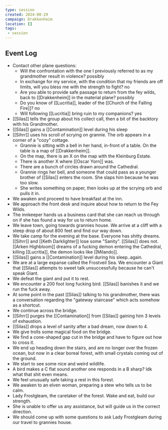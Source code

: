 ```yaml
---
type: session
created: 2024-08-29
campaign: Drakkenheim
location: []
tags:
 - session
---
```


## Event Log

- Contact other plane questions:
	- Will the confrontation with the one I previously referred to as my grandmother result in violence? possibly
	- In exchange for my service, with the condition that my friends are off limits, will you bless me with the strength to fight? no
	- Are you able to provide safe passage to return from the fey wilds, back to [[Drakkenheim]] in the material plane? possibly
	- Do you know of [[Lucritia]], leader of the [[Church of the Falling Fire]]? no
	- Will following [[Lucritia]] bring ruin to my companions? yes
- [[Silas]] tells the group about his collect call, then a bit of the backtory with his Grandmother.
- [[Silas]] gains a [[Contamination]] level during his sleep
- [[Sihrr]] uses his scroll of scrying on grannie. The orb appears in a corner of a "cozy" cottage.
	- Grannie is sitting with a bell in her hand, in-front of a table. On the table is a map of [[Drakkenheim]].
	- On the map, there is an X on the map with the Kleinburg Estate.
	- There is another X where [[Oscar Yorn]] was.
	- There are a bunch of circles drawn around the Cathedral.
	- Grannie rings her bell, and someone that could pass as a younger brother of [[Silas]] enters the room. She slaps him because he was too slow.
	- She writes something on paper, then looks up at the scrying orb and pulls it in.
- We awaken and proceed to have breakfast at the inn.
- We approach the front desk and inquire about how to return to the Fey Wilds.
- The innkeeper hands us a business card that she can reach us through on if she has found a way for us to return home.
- We leave town, going towards grannies house. We arrive at a cliff with a steep drop of about 800 feet and find our way down.
- We take camp for the evening at the base. Everyone has shitty dreams. [[Sihrr]] and [[Keth Darklighter]] lose some "Sanity". [[Silas]] does not. [[Arken Highbloom]] dreams of a fucking demon entering the Cathedral, killing [[Lucritia]], the demon looks like [[Milando]].
- [[Silas]] gains a [[Contamination]] level during his sleep..again.
- We are at a large expanse called the Frostveil Sea. We encounter a Giant that [[Silas]] attempts to sweet talk unsuccessfully because he can't speak Giant.
- We defeat the giant and put it to rest.
- We encounter a 200 foot long fucking bird. [[Silas]] banishes it and we run the fuck away.
- At some point in the past [[Silas]] talking to his grandmother, there was a conversation regarding the "gateway staircase" which acts somehow as a shortcut. 
- We continue across the bridge.
- [[Sihrr]] purges the [[Contamination]] from [[Silas]] gaining him 3 levels of exhaustion.
- [[Silas]] drops a level of sanity after a bad dream, now down to 4.
- We give trolls some magical food on the bridge.
- We find a cone-shaped gap cut in the bridge and have to figure out how to cross it.
- We end up heading down the stairs, and are no longer over the frozen ocean, but now in a clear boreal forest, with small crystals coming out of the ground.
- We start to see some nice and weird wildlife.
- A bird makes a C flat sound another one responds in a B sharp? Idk what that shit even means.
- We feel unusually safe taking a rest in this forest.
- We awaken to an elven woman, preparing a stew who tells us to be calm.
- Lady Frostgleam, the caretaker of the forest. Wake and eat, build our strength.
- She is unable to offer us any assistance, but will guide us in the correct direction.
- We should come up with some questions to ask Lady Frostgleam during our travel to grannies house.